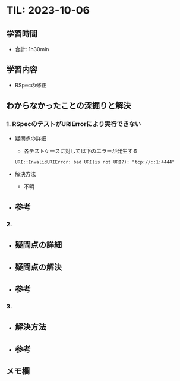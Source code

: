 # TIL: 2023-10-06

## 学習時間
- 合計: 1h30min

## 学習内容
- RSpecの修正

## わからなかったことの深掘りと解決
### 1.  RSpecのテストがURIErrorにより実行できない
- 疑問点の詳細
  - 各テストケースに対して以下のエラーが発生する
  ```
  URI::InvalidURIError: bad URI(is not URI?): "tcp://::1:4444"
  ```
- 解決方法
  - 不明

- 参考
  - 
### 2. 
- 疑問点の詳細
  - 
- 疑問点の解決
  -
- 参考
  -
### 3. 
- 解決方法
  - 
- 参考
  - 

## メモ欄
